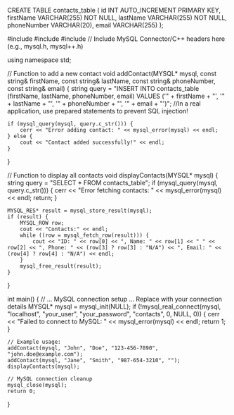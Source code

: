 CREATE TABLE contacts_table (
    id INT AUTO_INCREMENT PRIMARY KEY,
    firstName VARCHAR(255) NOT NULL,
    lastName VARCHAR(255) NOT NULL,
    phoneNumber VARCHAR(20),
    email VARCHAR(255)
);

#include <iostream>
#include <string>
#include <vector>
// Include MySQL Connector/C++ headers here  (e.g., mysql.h, mysql++.h)

using namespace std;

// Function to add a new contact
void addContact(MYSQL* mysql, const string& firstName, const string& lastName, const string& phoneNumber, const string& email) {
    string query = "INSERT INTO contacts_table (firstName, lastName, phoneNumber, email) VALUES ('" + firstName + "', '" + lastName + "', '" + phoneNumber + "', '" + email + "')";
    //In a real application, use prepared statements to prevent SQL injection!

    if (mysql_query(mysql, query.c_str())) {
        cerr << "Error adding contact: " << mysql_error(mysql) << endl;
    } else {
        cout << "Contact added successfully!" << endl;
    }
}

// Function to display all contacts
void displayContacts(MYSQL* mysql) {
    string query = "SELECT * FROM contacts_table";
    if (mysql_query(mysql, query.c_str())) {
        cerr << "Error fetching contacts: " << mysql_error(mysql) << endl;
        return;
    }

    MYSQL_RES* result = mysql_store_result(mysql);
    if (result) {
        MYSQL_ROW row;
        cout << "Contacts:" << endl;
        while ((row = mysql_fetch_row(result))) {
            cout << "ID: " << row[0] << ", Name: " << row[1] << " " << row[2] << ", Phone: " << (row[3] ? row[3] : "N/A") << ", Email: " << (row[4] ? row[4] : "N/A") << endl;
        }
        mysql_free_result(result);
    }
}

int main() {
    // ... MySQL connection setup ... Replace with your connection details
    MYSQL* mysql = mysql_init(NULL);
    if (!mysql_real_connect(mysql, "localhost", "your_user", "your_password", "contacts", 0, NULL, 0)) {
        cerr << "Failed to connect to MySQL: " << mysql_error(mysql) << endl;
        return 1;
    }

    // Example usage:
    addContact(mysql, "John", "Doe", "123-456-7890", "john.doe@example.com");
    addContact(mysql, "Jane", "Smith", "987-654-3210", "");
    displayContacts(mysql);

    // MySQL connection cleanup 
    mysql_close(mysql);
    return 0;
}
